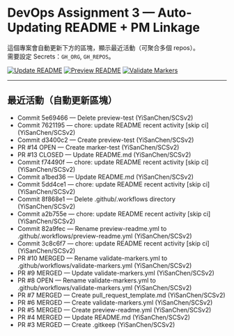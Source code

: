 # DevOps Assignment 3 — Auto-Updating README + PM Linkage

這個專案會自動更新下方的區塊，顯示最近活動（可聚合多個 repos）。  
需要設定 Secrets：`GH_ORG`, `GH_REPOS`。

[![Update README](https://github.com/YiSanChen/SCSv2/actions/workflows/update-readme.yml/badge.svg)](../../actions/workflows/update-readme.yml)
[![Preview README](https://github.com/YiSanChen/SCSv2/actions/workflows/preview-readme.yml/badge.svg)](../../actions/workflows/preview-readme.yml)
[![Validate Markers](https://github.com/YiSanChen/SCSv2/actions/workflows/validate-markers.yml/badge.svg)](../../actions/workflows/validate-markers.yml)


---

## 最近活動（自動更新區塊）
<!-- RECENT_ACTIVITY:START -->
- Commit 5e69466 — Delete preview-test (YiSanChen/SCSv2)
- Commit 7621195 — chore: update README recent activity [skip ci] (YiSanChen/SCSv2)
- Commit d3400c2 — Create preview-test (YiSanChen/SCSv2)
- PR #14 OPEN — Create marker-test (YiSanChen/SCSv2)
- PR #13 CLOSED — Update README.md (YiSanChen/SCSv2)
- Commit f74490f — chore: update README recent activity [skip ci] (YiSanChen/SCSv2)
- Commit a1bed36 — Update README.md (YiSanChen/SCSv2)
- Commit 5dd4ce1 — chore: update README recent activity [skip ci] (YiSanChen/SCSv2)
- Commit 8f868e1 — Delete .github/.workflows directory (YiSanChen/SCSv2)
- Commit a2b755e — chore: update README recent activity [skip ci] (YiSanChen/SCSv2)
- Commit 82a9fec — Rename preview-readme.yml to .github/.workflows/preview-readme.yml (YiSanChen/SCSv2)
- Commit 3c8c6f7 — chore: update README recent activity [skip ci] (YiSanChen/SCSv2)
- PR #10 MERGED — Rename validate-markers.yml to .github/workflows/validate-markers.yml (YiSanChen/SCSv2)
- PR #9 MERGED — Update validate-markers.yml (YiSanChen/SCSv2)
- PR #8 OPEN — Rename validate-markers.yml to .github/workflows/validate-markers.yml (YiSanChen/SCSv2)
- PR #7 MERGED — Create pull_request_template.md (YiSanChen/SCSv2)
- PR #6 MERGED — Create validate-markers.yml (YiSanChen/SCSv2)
- PR #5 MERGED — Create preview-readme.yml (YiSanChen/SCSv2)
- PR #4 MERGED — Update README.md (YiSanChen/SCSv2)
- PR #3 MERGED — Create .gitkeep (YiSanChen/SCSv2)
<!-- RECENT_ACTIVITY:END -->

